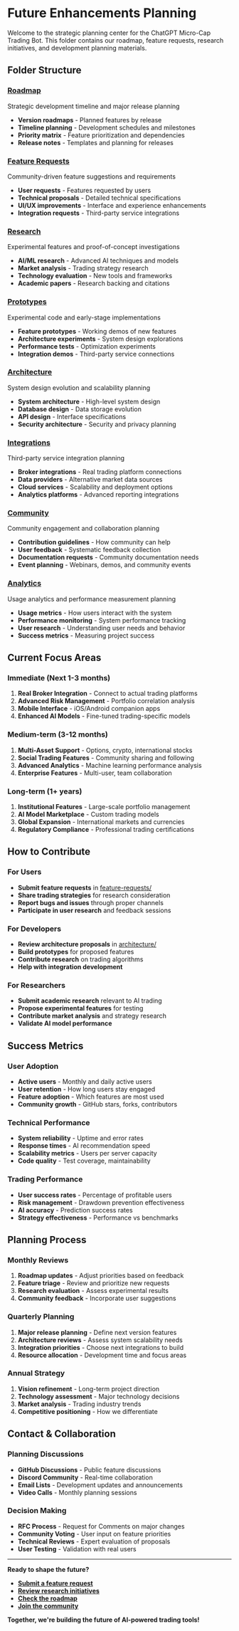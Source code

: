# Future Enhancements Planning

Welcome to the strategic planning center for the ChatGPT Micro-Cap Trading Bot. This folder contains our roadmap, feature requests, research initiatives, and development planning materials.

##  Folder Structure

###  [Roadmap](roadmap/)
Strategic development timeline and major release planning
- **Version roadmaps** - Planned features by release
- **Timeline planning** - Development schedules and milestones  
- **Priority matrix** - Feature prioritization and dependencies
- **Release notes** - Templates and planning for releases

###  [Feature Requests](feature-requests/)
Community-driven feature suggestions and requirements
- **User requests** - Features requested by users
- **Technical proposals** - Detailed technical specifications
- **UI/UX improvements** - Interface and experience enhancements
- **Integration requests** - Third-party service integrations

###  [Research](research/)
Experimental features and proof-of-concept investigations
- **AI/ML research** - Advanced AI techniques and models
- **Market analysis** - Trading strategy research
- **Technology evaluation** - New tools and frameworks
- **Academic papers** - Research backing and citations

###  [Prototypes](prototypes/)
Experimental code and early-stage implementations
- **Feature prototypes** - Working demos of new features
- **Architecture experiments** - System design explorations
- **Performance tests** - Optimization experiments
- **Integration demos** - Third-party service connections

###  [Architecture](architecture/)
System design evolution and scalability planning
- **System architecture** - High-level system design
- **Database design** - Data storage evolution
- **API design** - Interface specifications
- **Security architecture** - Security and privacy planning

###  [Integrations](integrations/)
Third-party service integration planning
- **Broker integrations** - Real trading platform connections
- **Data providers** - Alternative market data sources
- **Cloud services** - Scalability and deployment options
- **Analytics platforms** - Advanced reporting integrations

###  [Community](community/)
Community engagement and collaboration planning
- **Contribution guidelines** - How community can help
- **User feedback** - Systematic feedback collection
- **Documentation requests** - Community documentation needs
- **Event planning** - Webinars, demos, and community events

###  [Analytics](analytics/)
Usage analytics and performance measurement planning
- **Usage metrics** - How users interact with the system
- **Performance monitoring** - System performance tracking
- **User research** - Understanding user needs and behavior
- **Success metrics** - Measuring project success

##  Current Focus Areas

### Immediate (Next 1-3 months)
1. **Real Broker Integration** - Connect to actual trading platforms
2. **Advanced Risk Management** - Portfolio correlation analysis
3. **Mobile Interface** - iOS/Android companion apps
4. **Enhanced AI Models** - Fine-tuned trading-specific models

### Medium-term (3-12 months)
1. **Multi-Asset Support** - Options, crypto, international stocks
2. **Social Trading Features** - Community sharing and following
3. **Advanced Analytics** - Machine learning performance analysis
4. **Enterprise Features** - Multi-user, team collaboration

### Long-term (1+ years)
1. **Institutional Features** - Large-scale portfolio management
2. **AI Model Marketplace** - Custom trading models
3. **Global Expansion** - International markets and currencies
4. **Regulatory Compliance** - Professional trading certifications

##  How to Contribute

### For Users
- **Submit feature requests** in [feature-requests/](feature-requests/)
- **Share trading strategies** for research consideration
- **Report bugs and issues** through proper channels
- **Participate in user research** and feedback sessions

### For Developers
- **Review architecture proposals** in [architecture/](architecture/)
- **Build prototypes** for proposed features
- **Contribute research** on trading algorithms
- **Help with integration development**

### For Researchers
- **Submit academic research** relevant to AI trading
- **Propose experimental features** for testing
- **Contribute market analysis** and strategy research
- **Validate AI model performance**

##  Success Metrics

### User Adoption
- **Active users** - Monthly and daily active users
- **User retention** - How long users stay engaged
- **Feature adoption** - Which features are most used
- **Community growth** - GitHub stars, forks, contributors

### Technical Performance
- **System reliability** - Uptime and error rates
- **Response times** - AI recommendation speed
- **Scalability metrics** - Users per server capacity
- **Code quality** - Test coverage, maintainability

### Trading Performance
- **User success rates** - Percentage of profitable users
- **Risk management** - Drawdown prevention effectiveness
- **AI accuracy** - Prediction success rates
- **Strategy effectiveness** - Performance vs benchmarks

##  Planning Process

### Monthly Reviews
1. **Roadmap updates** - Adjust priorities based on feedback
2. **Feature triage** - Review and prioritize new requests
3. **Research evaluation** - Assess experimental results
4. **Community feedback** - Incorporate user suggestions

### Quarterly Planning
1. **Major release planning** - Define next version features
2. **Architecture reviews** - Assess system scalability needs
3. **Integration priorities** - Choose next integrations to build
4. **Resource allocation** - Development time and focus areas

### Annual Strategy
1. **Vision refinement** - Long-term project direction
2. **Technology assessment** - Major technology decisions
3. **Market analysis** - Trading industry trends
4. **Competitive positioning** - How we differentiate

##  Contact & Collaboration

### Planning Discussions
- **GitHub Discussions** - Public feature discussions
- **Discord Community** - Real-time collaboration
- **Email Lists** - Development updates and announcements
- **Video Calls** - Monthly planning sessions

### Decision Making
- **RFC Process** - Request for Comments on major changes
- **Community Voting** - User input on feature priorities
- **Technical Reviews** - Expert evaluation of proposals
- **User Testing** - Validation with real users

---

**Ready to shape the future?** 
-  **[Submit a feature request](feature-requests/)**
-  **[Review research initiatives](research/)**  
-  **[Check the roadmap](roadmap/)**
-  **[Join the community](community/)**

**Together, we're building the future of AI-powered trading tools!**